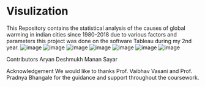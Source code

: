 # Visulization
This Repository contains the statistical analysis of the causes of global warming in indian cities since 1980-2018 due to various factors and parameters this project was done on the software Tableau during my 2nd year.
![image](https://user-images.githubusercontent.com/89577595/144611578-7b4bdfcd-8aca-4e15-9b8e-1fb1b560f8d3.png)
![image](https://user-images.githubusercontent.com/89577595/144611827-5706a36f-3a20-4d92-8bdd-b288ed9d6232.png)
![image](https://user-images.githubusercontent.com/89577595/144612285-4838d9c8-a009-4b34-b579-581b6b1cf5c9.png)
![image](https://user-images.githubusercontent.com/89577595/144612342-cb8f3ae0-a702-456b-bbbd-45b3fd7acb99.png)
![image](https://user-images.githubusercontent.com/89577595/144612370-a87fe6d3-25f9-462d-812b-3648f7a4cf2e.png)
![image](https://user-images.githubusercontent.com/89577595/144612430-c10fde30-47ec-4ee7-bc24-fb226f030208.png)
![image](https://user-images.githubusercontent.com/89577595/144612467-8662b4cb-1dec-4adf-b03f-6c40f04d68dc.png)

Contributors
Aryan Deshmukh
Manan Sayar


Acknowledgement
We would like to thanks Prof. Vaibhav Vasani and Prof. Pradnya Bhangale for the guidance and support throughout the coursework.
